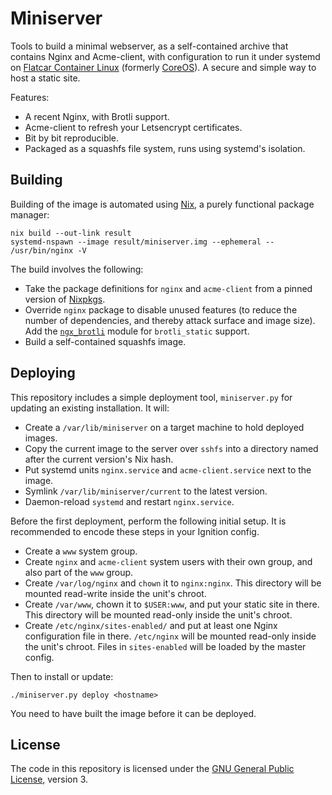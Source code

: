 # Miniserver

Tools to build a minimal webserver, as a self-contained archive that contains
Nginx and Acme-client, with configuration to run it under systemd on
[Flatcar Container Linux][flatcar] (formerly [CoreOS][coreos]).
A secure and simple way to host a static site.

Features:

 * A recent Nginx, with Brotli support.
 * Acme-client to refresh your Letsencrypt certificates.
 * Bit by bit reproducible.
 * Packaged as a squashfs file system, runs using systemd's isolation.

## Building

Building of the image is automated using [Nix][nix], a purely functional
package manager:

    nix build --out-link result
    systemd-nspawn --image result/miniserver.img --ephemeral -- /usr/bin/nginx -V

The build involves the following:

 * Take the package definitions for `nginx` and `acme-client` from a pinned
   version of [Nixpkgs][nixpkgs].
 * Override `nginx` package to disable unused features (to reduce the number
   of dependencies, and thereby attack surface and image size). Add the
   [`ngx_brotli`][ngx-brotli] module for `brotli_static` support.
 * Build a self-contained squashfs image.

[nix]:        https://nixos.org/nix/
[nixpkgs]:    https://github.com/NixOS/nixpkgs
[ngx-brotli]: https://github.com/google/ngx_brotli

## Deploying

This repository includes a simple deployment tool, `miniserver.py` for updating
an existing installation. It will:

 * Create a `/var/lib/miniserver` on a target machine to hold deployed images.
 * Copy the current image to the server over `sshfs` into a directory named
   after the current version's Nix hash.
 * Put systemd units `nginx.service` and `acme-client.service` next to the image.
 * Symlink `/var/lib/miniserver/current` to the latest version.
 * Daemon-reload `systemd` and restart `nginx.service`.

Before the first deployment, perform the following initial setup.
It is recommended to encode these steps in your Ignition config.

 * Create a `www` system group.
 * Create `nginx` and `acme-client` system users with their own group,
   and also part of the `www` group.
 * Create `/var/log/nginx` and `chown` it to `nginx:nginx`.
   This directory will be mounted read-write inside the unit's chroot.
 * Create `/var/www`, chown it to `$USER:www`, and put your static site in
   there. This directory will be mounted read-only inside the unit's chroot.
 * Create `/etc/nginx/sites-enabled/` and put at least one Nginx configuration
   file in there. `/etc/nginx` will be mounted read-only inside the unit's
   chroot. Files in `sites-enabled` will be loaded by the master config.

Then to install or update:

    ./miniserver.py deploy <hostname>

You need to have built the image before it can be deployed.

## License

The code in this repository is licensed under the
[GNU General Public License][gplv3], version 3.

[flatcar]: https://www.flatcar.org/
[coreos]:  https://www.redhat.com/en/technologies/cloud-computing/openshift/what-was-coreos
[gplv3]:   https://www.gnu.org/licenses/gpl-3.0.html

